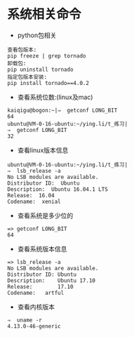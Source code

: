 # 系统相关命令

- python包相关

```
查看包版本:
pip freeze | grep tornado
卸载包:
pip uninstall tornado
指定包版本安装:
pip install tornado==4.0.2
```


-  查看系统位数:(linux及mac)

```
kaiqigu@bogon:~|⇒  getconf LONG_BIT
64
ubuntu@VM-0-16-ubuntu:~/ying.li/t_练习|
⇒  getconf LONG_BIT
32
```


- 查看linux版本信息

```
ubuntu@VM-0-16-ubuntu:~/ying.li/t_练习|
⇒  lsb_release -a
No LSB modules are available.
Distributor ID:  Ubuntu
Description:  Ubuntu 16.04.1 LTS
Release:  16.04
Codename:  xenial
```


- 查看系统是多少位的

```
=> getconf LONG_BIT
64
```


- 查看系统版本信息

```
=> lsb_release -a
No LSB modules are available.
Distributor ID: Ubuntu
Description:    Ubuntu 17.10
Release:        17.10
Codename:	artful
```


- 查看内核版本

```
⇒  uname -r
4.13.0-46-generic
```
